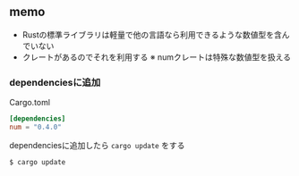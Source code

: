 ## memo

- Rustの標準ライブラリは軽量で他の言語なら利用できるような数値型を含んでいない
- クレートがあるのでそれを利用する ※ numクレートは特殊な数値型を扱える

### dependenciesに追加

Cargo.toml
```toml
[dependencies]
num = "0.4.0"
```

dependenciesに追加したら `cargo update` をする
```bash
$ cargo update
```
